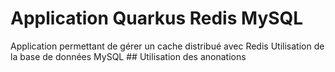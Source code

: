 <h1>Application Quarkus Redis MySQL</h1>
Application permettant de gérer un cache distribué avec Redis
Utilisation de la base de données MySQL
## Utilisation des anonations  
